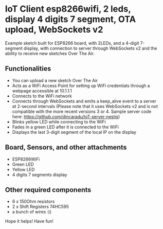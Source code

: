 # IoT Client esp8266wifi, 2 leds, display 4 digits 7 segment, OTA upload, WebSockets v2

Example sketch built for ESP8266 board, with 2LEDs, and a 4-digit 7-segment display, with connection to server through WebSockets v2 and the ability to receive new sketches Over The Air.


## Functionalities

- You can upload a new sketch Over The Air
- Acts as a WiFi Access Point for setting up WiFi credentials through a webpage accessible at 10.1.1.1
- Connects to the WiFi network
- Connects through WebSockets and emits a keep_alive event to a server at 2-second intervals 
  (Please note that it uses WebSockets v2 and is not compatible with the more recent versions 3 or 4. Sample server code here: https://github.com/dincaradu/IoT-server-nestjs)
- Blinks yellow LED while connecting to the WiFi
- Fades in a green LED after it is connected to the WiFi
- Displays the last 3-digit segment of the local IP on the display


## Board, Sensors, and other attachments

- ESP8266WiFi
- Green LED
- Yellow LED
- 4 digits 7 segments display


## Other required components

- 6 x 150Ohm resistors
- 2 x Shift Registers 74HC595
- a bunch of wires :))

Hope it helps! Have fun!
